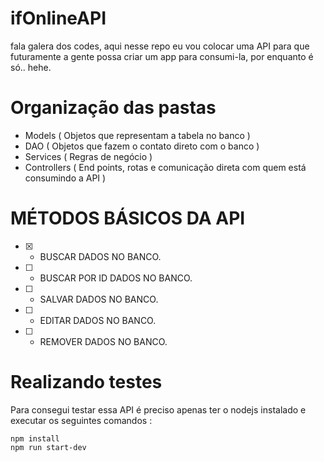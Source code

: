# ifOnlineAPI

<p>fala galera dos codes, aqui nesse repo eu vou colocar uma API para que futuramente a gente possa criar um app para consumi-la, 
por enquanto é só.. hehe.<p>
    
# Organização das pastas

- Models ( Objetos que representam a tabela no banco )
- DAO ( Objetos que fazem o contato direto com o banco )
- Services ( Regras de negócio )
- Controllers ( End points, rotas e comunicação direta com quem está consumindo a API )

# MÉTODOS BÁSICOS DA API

- [x] - BUSCAR DADOS NO BANCO.
- [ ] - BUSCAR POR ID DADOS NO BANCO.
- [ ] - SALVAR DADOS NO BANCO.
- [ ] - EDITAR DADOS NO BANCO.
- [ ] - REMOVER DADOS NO BANCO.

# Realizando testes

Para consegui testar essa API é preciso apenas ter o nodejs instalado e executar os seguintes comandos :

````
npm install 
npm run start-dev
````